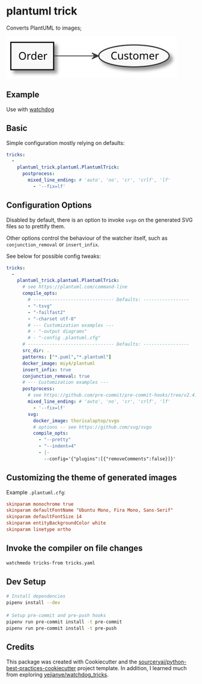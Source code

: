 # plantuml trick

Converts PlantUML to images;

![Order-UML](./Order.puml.svg "UML Example")

## Example

Use with [watchdog](https://github.com/gorakhargosh/watchdog)

## Basic

Simple configuration mostly relying on defaults:

```yaml
tricks:
  -
    plantuml_trick.plantuml.PlantumlTrick:
      postprocess:
        mixed_line_ending: # 'auto', 'no', 'cr', 'crlf', 'lf'
          - '--fix=lf'
```
## Configuration Options

Disabled by default, there is an option to invoke `svgo` on the generated SVG files so to prettify them.

Other options control the behaviour of the watcher itself, such as `conjunction_removal` or `insert_infix`.

See below for possible config tweaks:

```yaml
tricks:
  -
    plantuml_trick.plantuml.PlantumlTrick:
      # see https://plantuml.com/command-line
      compile_opts:
        # ------------------------------ Defaults: -----------------
        - "-tsvg"
        - "-failfast2"
        - "-charset utf-8"
        # --- Customization examples ---
        # - "-output diagrams"
        # - "-config .plantuml.cfg"
      # -------------------------------- Defaults: -----------------
      src_dir: .
      patterns: ["*.puml","*.plantuml"]
      docker_image: miy4/plantuml
      insert_infix: true
      conjunction_removal: true
      # --- Customization examples ---
      postprocess:
        # see https://github.com/pre-commit/pre-commit-hooks/tree/v2.4.0
        mixed_line_ending: # 'auto', 'no', 'cr', 'crlf', 'lf'
          - '--fix=lf'
        svg:
          docker_image: thorisalaptop/svgo
          # options -- see https://github.com/svg/svgo
          compile_opts:
            - "--pretty"
            - "--indent=4"
            - |-
              --config='{"plugins":[{"removeComments":false}]}'
```

## Customizing the theme of generated images

Example `.plantuml.cfg`:

```ini
skinparam monochrome true
skinparam defaultFontName "Ubuntu Mono, Fira Mono, Sans-Serif"
skinparam defaultFontSize 14
skinparam entityBackgroundColor white
skinparam linetype ortho
```

## Invoke the compiler on file changes

```bash
watchmedo tricks-from tricks.yaml
```

## Dev Setup
```sh
# Install dependencies
pipenv install --dev

# Setup pre-commit and pre-push hooks
pipenv run pre-commit install -t pre-commit
pipenv run pre-commit install -t pre-push
```

## Credits
This package was created with Cookiecutter and the [sourceryai/python-best-practices-cookiecutter](https://github.com/sourceryai/python-best-practices-cookiecutter) project template.
In addition, I learned much from exploring [yejianye/watchdog_tricks](https://github.com/yejianye/watchdog-tricks/tree/master/watchdog_tricks).
